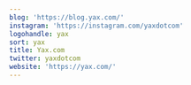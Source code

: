 ```yaml
---
blog: 'https://blog.yax.com/'
instagram: 'https://instagram.com/yaxdotcom'
logohandle: yax
sort: yax
title: Yax.com
twitter: yaxdotcom
website: 'https://yax.com/'
---
```

